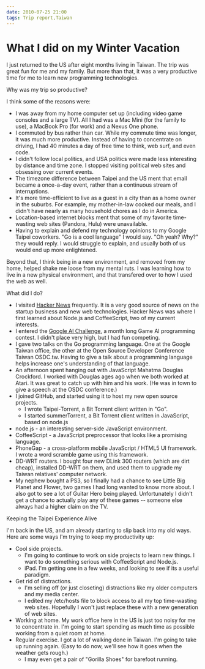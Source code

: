 ```yaml
---
date: 2010-07-25 21:00
tags: Trip report,Taiwan
---
```


# What I did on my Winter Vacation

I just returned to the US after eight months living in Taiwan. The trip was
great fun for me and my family. But more than that, it was a very productive
time for me to learn new programming technologies.

Why was my trip so productive?

I think some of the reasons were:

* I was away from my home computer set up (including video game consoles and a large TV). All I had was a Mac Mini (for the family to use), a MacBook Pro (for work) and a Nexus One phone.
* I commuted by bus rather than car. While my commute time was longer, it was much more productive. Instead of having to concentrate on driving, I had 40 minutes a day of free time to think, web surf, and even code.
* I didn't follow local politics, and USA politics were made less interesting by distance and time zone. I stopped visiting political web sites and obsessing over current events.
* The timezone difference between Taipei and the US ment that email became a once-a-day event, rather than a continuous stream of interruptions.
* It's more time-efficient to live as a guest in a city than as a home owner in the suburbs. For example, my mother-in-law cooked our meals, and I didn't have nearly as many household chores as I do in America.
* Location-based internet blocks ment that some of my favorite time-wasting web sites (Pandora, Hulu) were unavailable.
* Having to explain and defend my technology opinions to my Google Taipei coworkers. "Go is a cool language" I would say. "Oh yeah? Why?" they would reply. I would struggle to explain, and usually both of us would end up more enlightened.

Beyond that, I think being in a new environment, and removed from my home,
helped shake me loose from my mental ruts. I was learning how to live in a new
physical environment, and that transfered over to how I used the web as well.

What did I do?

* I visited [Hacker News](http://news.ycombinator.com/) frequently.  It is a very good source of news on the startup business and new web technologies.  Hacker News was where I first learned about Node.js and CoffeeScript, two of my current interests.
* I entered the [Google AI Challenge](http://csclub.uwaterloo.ca/contest/), a month long Game AI programming contest. I didn't place very high, but I had fun competing.
* I gave two talks on the Go programming language. One at the Google Taiwan office, the other at the Open Source Developer Conference Taiwan OSDC.tw. Having to give a talk about a programming language helps increase one's understanding of that language.
* An afternoon spent hanging out with JavaScript Mahatma Douglas Crockford. I worked with Douglas ages ago when we both worked at Atari. It was great to catch up with him and his work. (He was in town to give a speech at the OSDC conference.)
* I joined GitHub, and started using it to host my new open source projects.
  * I wrote Taipei-Torrent, a Bit Torrent client written in "Go".
  * I started summerTorrent, a Bit Torrent client written in JavaScript, based on node.js
* node.js - an interesting server-side JavaScript environment.
* CoffeeScript - a JavaScript preprocessor that looks like a promising language.
* PhoneGap - a cross-platform mobile JavaScript / HTML5 UI framework. I wrote a word scramble game using this framework.
* DD-WRT routers. I bought four new DLink 300 routers (which are dirt cheap), installed DD-WRT on them, and used them to upgrade my Taiwan relatives' computer network.
* My nephew bought a PS3, so I finally had a chance to see Little Big Planet and Flower, two games I had long wanted to know more about. I also got to see a lot of Guitar Hero being played. Unfortunately I didn't get a chance to actually play any of these games -- someone else always had a higher claim on the TV.

Keeping the Taipei Experience Alive

I'm back in the US, and am already starting to slip back into my old ways.
Here are some ways I'm trying to keep my productivity up:

* Cool side projects.
  * I'm going to continue to work on side projects to learn new things. I want to do something serious with CoffeeScript and Node.js.
  * iPad. I'm getting one in a few weeks, and looking to see if its a useful paradigm.
* Get rid of distractions.
  * I'm selling off (or just closeting) distractions like my older computers and my media center.
  * I edited my /etc/hosts file to block access to all my top time-wasting web sites. Hopefully I won't just replace these with a new generation of web sites.
* Working at home. My work office here in the US is just too noisy for me to concentrate in. I'm going to start spending as much time as possible working from a quiet room at home.
* Regular exercise. I got a lot of walking done in Taiwan. I'm going to take up running again. (Easy to do now, we'll see how it goes when the weather gets rough.)
  * I may even get a pair of "Gorilla Shoes" for barefoot running.
